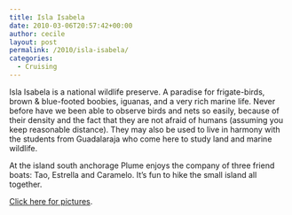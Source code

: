 ```yaml
---
title: Isla Isabela
date: 2010-03-06T20:57:42+00:00
author: cecile
layout: post
permalink: /2010/isla-isabela/
categories:
  - Cruising
---
```

Isla Isabela is a national wildlife preserve. A paradise for frigate-birds,
brown & blue-footed boobies, iguanas, and a very rich marine life. Never before
have we been able to observe birds and nets so easily, because of their density
and the fact that they are not afraid of humans (assuming you keep reasonable
distance). They may also be used to live in harmony with the students from
Guadalaraja who come here to study land and marine wildlife.

At the island south anchorage Plume enjoys the company of three friend boats:
Tao, Estrella and Caramelo. It&#8217;s fun to hike the small island all
together.

[Click here for pictures](https://photos.flupes.org/Public/Plume/Sabbatical/2010-03aIsla-Isabela/).